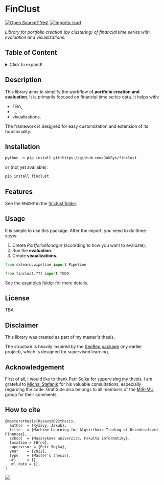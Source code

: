 # FinClust

[![Open Source? Yes!](https://badgen.net/badge/Open%20Source%20%3F/Yes%21/blue?icon=github)](https://github.com/Naereen/badges/)
[![Imports: isort](https://img.shields.io/badge/%20imports-isort-%231674b1?style=flat&labelColor=ef8336)](https://pycqa.github.io/isort/)

_Library for portfolio creation (by clustering) of financial time series with evaluation and visualizations._

## Table of Content
<details>
<summary>Click to expand!</summary>

- [Table of Content](#table-of-content)
- [Description](#description)
- [Installation](#installation)
- [Features](#features)
- [Usage](#usage)
- [License](#license)
- [Disclaimer](#disclaimer)
- [Acknowledgement](#acknowledgement)
- [How to cite](#how-to-cite)
</details>


## Description

This library aims to simplify the workflow of **portfolio creation and evaluation**. It is primarily focused on financial time series data. It helps with:

- TBA,
- ...,
- visualizations.


The framework is designed for easy customization and extension of its functionality.


## Installation

```bash
python -m pip install git+https://github.com/JakRys/finclust
```
or (not yet available):
```bash
pip install finclust
```

## Features
See the `README` in the [finclust folder](finclust).


## Usage
It is simple to use this package. After the import, you need to do three steps:

1. Create _PortfolioManager_ (according to how you want to evaluate);
2. Run the **evaluation**.
3. Create **visualizations**.

```python
from sklearn.pipeline import Pipeline

from finclust.??? import TODO


```
See the [examples folder](examples) for more details.


## License
TBA

## Disclaimer
This library was created as part of my master's thesis.

The structure is heavily inspired by the [SeqRep package](https://github.com/MIR-MU/seqrep) (my earlier project), which is designed for supervised learning.


## Acknowledgement

First of all, I would like to thank Petr Sojka for supervising my thesis. I am grateful to [Michal Stefanik](https://github.com/stefanik12) for his valuable consultations, especially regarding the code. Gratitude also belongs to all members of the [MIR-MU](https://github.com/MIR-MU/) group for their comments.

## How to cite
```
@mastersthesis{Rysavy2022thesis,
  author  = {Ryšavý, Jakub},
  title   = {Machine Learning for Algorithmic Trading of Decentralized Finances},
  school  = {Masarykova univerzita, Fakulta informatiky},
  location = {Brno},
  supervisor = {Petr Sojka},
  year    = {2022},
  type    = {Master's thesis},
  url     = {},
  url_date = {},
}
```



[![](https://img.shields.io/badge/back%20to%20top-%E2%86%A9-blue)](#finclust)
